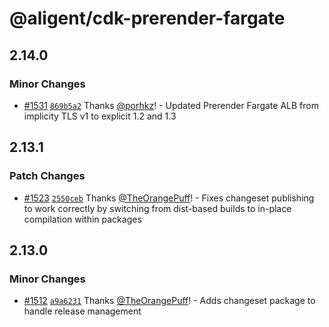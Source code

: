 # @aligent/cdk-prerender-fargate

## 2.14.0

### Minor Changes

- [#1531](https://github.com/aligent/cdk-constructs/pull/1531) [`869b5a2`](https://github.com/aligent/cdk-constructs/commit/869b5a2ce3555addbcca6d78ea0f20cb6b04eeb8) Thanks [@porhkz](https://github.com/porhkz)! - Updated Prerender Fargate ALB from implicity TLS v1 to explicit 1.2 and 1.3

## 2.13.1

### Patch Changes

- [#1523](https://github.com/aligent/cdk-constructs/pull/1523) [`2550ceb`](https://github.com/aligent/cdk-constructs/commit/2550cebd411cf2cfd5b92deba17e18a5a3d3d012) Thanks [@TheOrangePuff](https://github.com/TheOrangePuff)! - Fixes changeset publishing to work correctly by switching from dist-based builds to in-place compilation within packages

## 2.13.0

### Minor Changes

- [#1512](https://github.com/aligent/cdk-constructs/pull/1512) [`a9a6231`](https://github.com/aligent/cdk-constructs/commit/a9a62319e4528ac2d23f3af96e96cb2427f242f8) Thanks [@TheOrangePuff](https://github.com/TheOrangePuff)! - Adds changeset package to handle release management
